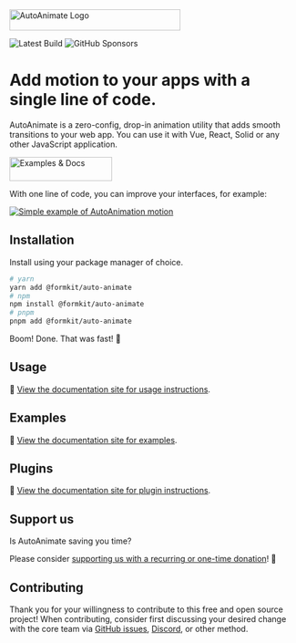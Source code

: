 <img width="300" height="37" alt="AutoAnimate Logo" src="https://cdn.formk.it/web-assets/logo-auto-animate.svg" >

![Latest Build](https://github.com/formkit/auto-animate/actions/workflows/main.yml/badge.svg) ![GitHub Sponsors](https://img.shields.io/github/sponsors/formkit)

# Add motion to your apps with a single line of code.

AutoAnimate is a zero-config, drop-in animation utility that adds smooth transitions to your web app. You can use it with Vue, React, Solid or any other JavaScript application.

<a href="https://auto-animate.formkit.com"><img width="180" height="42" src="https://cdn.formk.it/web-assets/read-docs-auto-animate-v2.svg" alt="Examples & Docs"></a>

With one line of code, you can improve your interfaces, for example:

<a href="https://auto-animate.formkit.com">
  <img src="https://cdn.formk.it/web-assets/motion.gif" alt="Simple example of AutoAnimation motion">
</a>

## Installation

Install using your package manager of choice.

```bash
# yarn
yarn add @formkit/auto-animate
# npm
npm install @formkit/auto-animate
# pnpm
pnpm add @formkit/auto-animate
```

Boom! Done. That was fast! 🐇

## Usage

📖 [View the documentation site for usage instructions](https://auto-animate.formkit.com#usage).

## Examples

📖 [View the documentation site for examples](https://auto-animate.formkit.com#examples).

## Plugins

📖 [View the documentation site for plugin instructions](https://auto-animate.formkit.com#plugins).

## Support us

Is AutoAnimate saving you time?

Please consider [supporting us with a recurring or one-time donation](https://github.com/sponsors/formkit)! 🙏

## Contributing

Thank you for your willingness to contribute to this free and open source project! When contributing, consider first discussing your desired change with the core team via <a href="https://github.com/formkit/auto-animate/issues">GitHub issues</a>, <a href="https://discord.gg/SHYT8pyeNm">Discord</a>, or other method.
